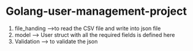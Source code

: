 # Golang-user-management-project

1. file_handing -->to read the CSV file and write into json file
2. model --> User struct with all the required fields is defined here
3. Validation --> to validate the json
